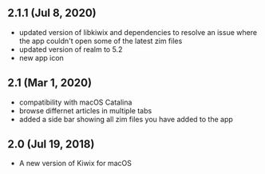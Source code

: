 ## 2.1.1 (Jul 8, 2020)

- updated version of libkiwix and dependencies to resolve an issue where the app couldn't open some of the latest zim files
- updated version of realm to 5.2
- new app icon

## 2.1 (Mar 1, 2020)

- compatibility with macOS Catalina
- browse differnet articles in multiple tabs
- added a side bar showing all zim files you have added to the app


## 2.0 (Jul 19, 2018)

- A new version of Kiwix for macOS
